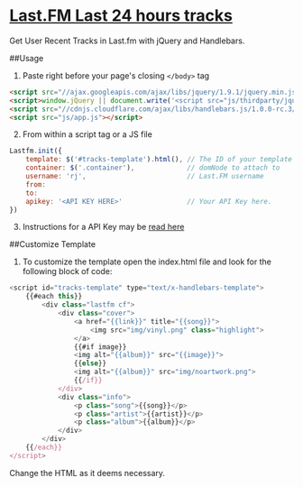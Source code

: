 [Last.FM Last 24 hours tracks](http://hopsters.justiceotb.xyz)
=================

Get User Recent Tracks in Last.fm with jQuery and Handlebars.

##Usage

1. Paste right before your page's closing `</body>` tag
```html
<script src="//ajax.googleapis.com/ajax/libs/jquery/1.9.1/jquery.min.js"></script>
<script>window.jQuery || document.write('<script src="js/thirdparty/jquery.min.js"><\/script>')</script>
<script src="//cdnjs.cloudflare.com/ajax/libs/handlebars.js/1.0.0-rc.3/handlebars.min.js"></script>
<script src="js/app.js"></script>
```

2. From within a script tag or a JS file
```javascript
Lastfm.init({
    template: $('#tracks-template').html(), // The ID of your template
    container: $('.container'),				// domNode to attach to
    username: 'rj',							// Last.FM username
    from:
    to:
    apikey: '<API KEY HERE>' 				// Your API Key here.
})
```

3. Instructions for a API Key may be [read here](https://www.last.fm/api/authentication)

##Customize Template

1. To customize the template open the index.html file and look for the following block of code:

```javascript
<script id="tracks-template" type="text/x-handlebars-template">
    {{#each this}}
        <div class="lastfm cf">
            <div class="cover">
                <a href="{{link}}" title="{{song}}">
                    <img src="img/vinyl.png" class="highlight">
                </a>
                {{#if image}}
                <img alt="{{album}}" src="{{image}}">
                {{else}}
                <img alt="{{album}}" src="img/noartwork.png">
                {{/if}}
            </div>
            <div class="info">
                <p class="song">{{song}}</p>
                <p class="artist">{{artist}}</p>
                <p class="album">{{album}}</p>
            </div>
        </div>
    {{/each}}
</script>
```
Change the HTML as it deems necessary.
